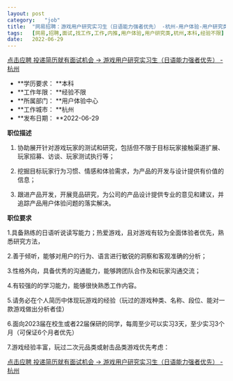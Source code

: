```yaml
---
layout:	post
category:	"job"
title:	"网易招聘：游戏用户研究实习生（日语能力强者优先） -杭州-用户体验-用户研究类-杭州本科经验不限"
tags:	[网易,招聘,面试,找工作,工作,内推,用户体验,用户研究类,杭州,本科,经验不限]
date:	2022-06-29
---
```


[点击应聘 投递简历就有面试机会 ->  游戏用户研究实习生（日语能力强者优先） -杭州](http://mobile.bole.netease.com/bole/boleDetail?id=40700&employeeId=346f03c3cda5f04c&key=all)



- **学历要求： **本科
- **工作年限： **经验不限
- **所属部门： **用户体验中心
- **工作城市： **杭州
- **发布日期： **2022-06-29



**职位描述**

1. 协助展开针对游戏玩家的测试和研究，包括但不限于目标玩家接触渠道扩展、玩家招募、访谈、玩家测试执行等；

2. 挖掘目标玩家行为习惯、情感和体验需求，为产品的开发与设计提供有价值的信息；

3. 跟进产品开发，开展竞品研究，为公司的产品设计提供专业的意见和建议，并追踪产品用户体验问题的落实解决。



**职位要求**

1.具备熟练的日语听说读写能力；热爱游戏，且对游戏有较为全面体验者优先，熟悉研究方法，

2.善于倾听，能够对用户的行为、语言进行敏锐的洞察和客观准确的分析；

3.性格外向，具备优秀的沟通能力，能够跨团队合作及和玩家沟通交流；

4.有较强的的学习能力，能够很快熟悉工作内容。

5.请务必在个人简历中体现玩游戏的经验（玩过的游戏种类、名称、段位、能对一款游戏做出分析者佳）

6.面向2023届在校生或者22届保研的同学，每周至少可以实习3天，至少实习3个月（可保证6个月者优先）

7.游戏经验丰富，玩过二次元品类或射击品类游戏优先考虑：



[点击应聘 投递简历就有面试机会 ->  游戏用户研究实习生（日语能力强者优先） -杭州](http://mobile.bole.netease.com/bole/boleDetail?id=40700&employeeId=346f03c3cda5f04c&key=all)
